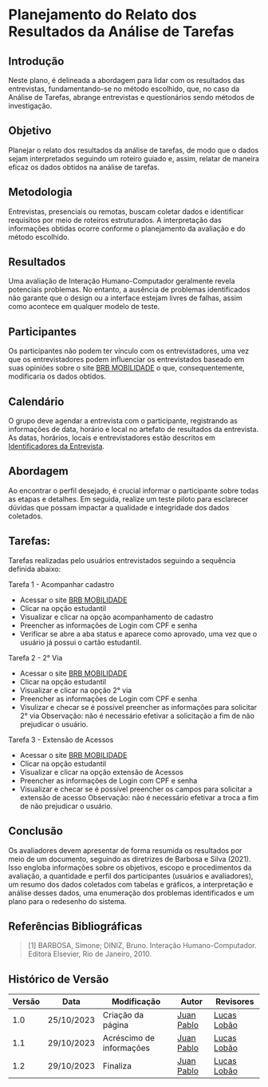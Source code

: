 # Planejamento do Relato dos Resultados da Análise de Tarefas

## Introdução
Neste plano, é delineada a abordagem para lidar com os resultados das entrevistas, fundamentando-se no método escolhido, que, no caso da Análise de Tarefas, abrange entrevistas e questionários sendo métodos de investigação.

## Objetivo
Planejar o relato dos resultados da análise de tarefas, de modo que o dados sejam interpretados seguindo um roteiro guiado e, assim, relatar de maneira eficaz os dados obtidos na análise de tarefas.

## Metodologia
Entrevistas, presenciais ou remotas, buscam coletar dados e identificar requisitos por meio de roteiros estruturados. A interpretação das informações obtidas ocorre conforme o planejamento da avaliação e do método escolhido.

## Resultados
Uma avaliação de Interação Humano-Computador geralmente revela potenciais problemas. No entanto, a ausência de problemas identificados não garante que o design ou a interface estejam livres de falhas, assim como acontece em qualquer modelo de teste.

## Participantes
Os participantes não podem ter vínculo com os entrevistadores, uma vez que os entrevistadores podem influenciar os entrevistados baseado em suas opiniões sobre o site <a href="https://mobilidade.brb.com.br">BRB MOBILIDADE</a> o que, consequentemente, modificaria os dados obtidos.

## Calendário 
O grupo deve agendar a entrevista com o participante, registrando as informações de data, horário e local no artefato de resultados da entrevista. As datas, horários, locais e entrevistadores estão descritos em [Identificadores da Entrevista](https://interacao-humano-computador.github.io/2023.2--BRB-Mobilidade/designAvaliacao/PlanejamentoAvaliacaoTare/#i-identificar).

## Abordagem
Ao encontrar o perfil desejado, é crucial informar o participante sobre todas as etapas e detalhes. Em seguida, realize um teste piloto para esclarecer dúvidas que possam impactar a qualidade e integridade dos dados coletados.

## Tarefas:
Tarefas realizadas pelo usuários entrevistados seguindo a sequência definida abaixo:

Tarefa 1 - Acompanhar cadastro

- Acessar o site <a href="https://mobilidade.brb.com.br">BRB MOBILIDADE</a>
- Clicar na opção estudantil
- Visualizar e clicar na opção acompanhamento de cadastro
- Preencher as informações de Login com CPF e senha
- Verificar se abre a aba status e aparece como aprovado, uma vez que o usuário já possui o cartão estudantil.

Tarefa 2 - 2° Via

- Acessar o site <a href="https://mobilidade.brb.com.br">BRB MOBILIDADE</a>
- Clicar na opção estudantil
- Visualizar e clicar na opção 2° via
- Preencher as informações de Login com CPF e senha
- Visulizar e checar se é possível preencher as informações para solicitar 2° via
Observação: não é necessário efetivar a solicitação a fim de não prejudicar o usuário.

Tarefa 3 - Extensão de Acessos

- Acessar o site <a href="https://mobilidade.brb.com.br">BRB MOBILIDADE</a>
- Clicar na opção estudantil
- Visualizar e clicar na opção extensão de Acessos
- Preencher as informações de Login com CPF e senha
- Visualizar e checar se é possível preencher os campos para solicitar a extensão de acesso
Observação: não é necessário efetivar a troca a fim de não prejudicar o usuário.




## Conclusão
Os avaliadores devem apresentar de forma resumida os resultados por meio de um documento, seguindo as diretrizes de Barbosa e Silva (2021). Isso engloba informações sobre os objetivos, escopo e procedimentos da avaliação, a quantidade e perfil dos participantes (usuários e avaliadores), um resumo dos dados coletados com tabelas e gráficos, a interpretação e análise desses dados, uma enumeração dos problemas identificados e um plano para o redesenho do sistema.


## Referências Bibliográficas

> [1] BARBOSA, Simone; DINIZ, Bruno. Interação Humano-Computador. Editora Elsevier, Rio de Janeiro, 2010.


## Histórico de Versão
| Versão | Data       | Modificação                             | Autor                         | Revisores                         |
| ------ | ---------- | --------------------------------------- | ----------------------------- | ----------------------------- |
|    1.0   |   25/10/2023   |   Criação da página |[Juan Pablo](https://github.com/Juan-Ricarte)|  [Lucas Lobão](https://github.com/lucaslobao-18)|
| 1.1 | 29/10/2023 | Acréscimo de informações | [Juan Pablo](https://github.com/Juan-Ricarte)|  [Lucas Lobão](https://github.com/lucaslobao-18)|
| 1.2 | 29/10/2023 | Finaliza | [Juan Pablo](https://github.com/Juan-Ricarte)|  [Lucas Lobão](https://github.com/lucaslobao-18)|






